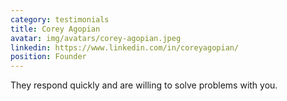 ```yaml
---
category: testimonials
title: Corey Agopian
avatar: img/avatars/corey-agopian.jpeg
linkedin: https://www.linkedin.com/in/coreyagopian/
position: Founder
---
```


They respond quickly and are willing to solve problems with you.
